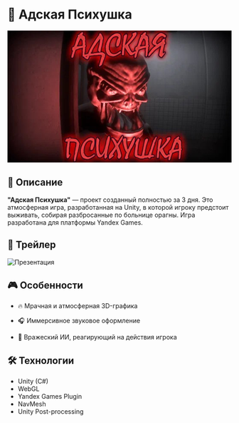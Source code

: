 # 🧠 Адская Психушка

![Game Icon](https://github.com/SmetaninGleb/CringeHorror/blob/99fb0cd5ffe706997bce1632228008901d294c5a/InfernalAsylum.jpg)

## 📖 Описание

**"Адская Психушка"** — проект созданный полностью за 3 дня. Это атмосферная игра, разработанная на Unity, в которой игроку предстоит выживать, собирая разбросанные по больнице орагны. Игра разработана для платформы Yandex Games.

## 🎥 Трейлер

<img src="https://github.com/SmetaninGleb/CringeHorror/blob/cd956fc78176beed9829e215bdab8d1087fa4c8c/GifPresentation.gif" style="width: 70%;" alt="Презентация">

## 🎮 Особенности

- 🔥 Мрачная и атмосферная 3D-графика

- 🎧 Иммерсивное звуковое оформление

- 🧟 Вражеский ИИ, реагирующий на действия игрока

## 🛠️ Технологии

- Unity (C#)
- WebGL
- Yandex Games Plugin
- NavMesh
- Unity Post-processing
